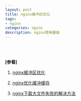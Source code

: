 ```yaml
---
layout: post
title: nginx缓冲区优化
tags:
- nginx
categories: nginx
description: nginx使用基础
---
```





<!-- more -->



<br />
<br />

**[参看]**

1. [nginx缓冲区优化](https://www.cnblogs.com/me115/p/5698787.html)

2. [nginx优化缓冲缓存](https://www.cnblogs.com/bethal/p/5606062.html)

3. [nginx下载大文件失败的解决方法](https://blog.51cto.com/zhukeqiang/2286462)

<br />
<br />
<br />

